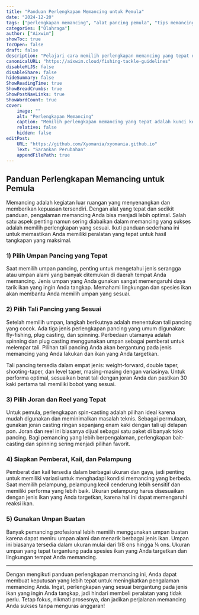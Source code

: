 ```yaml
---
title: "Panduan Perlengkapan Memancing untuk Pemula"
date: "2024-12-20"
tags: ["perlengkapan memancing", "alat pancing pemula", "tips memancing", "pemilihan alat pancing"]
categories: ["Olahraga"]
author: ["Aixwim"]
showToc: true
TocOpen: false
draft: false
description: "Pelajari cara memilih perlengkapan memancing yang tepat dengan panduan praktis ini untuk pemula maupun pemancing profesional."
canonicalURL: "https://aixwim.cloud/fishing-tackle-guidelines"
disableHLJS: false
disableShare: false
hideSummary: false
ShowReadingTime: true
ShowBreadCrumbs: true
ShowPostNavLinks: true
ShowWordCount: true
cover:
    image: ""
    alt: "Perlengkapan Memancing"
    caption: "Memilih perlengkapan memancing yang tepat adalah kunci kesuksesan dalam memancing."
    relative: false
    hidden: false
editPost:
    URL: "https://github.com/Xyomania/xyomania.github.io"
    Text: "Sarankan Perubahan"
    appendFilePath: true
---
```


## Panduan Perlengkapan Memancing untuk Pemula

Memancing adalah kegiatan luar ruangan yang menyenangkan dan memberikan kepuasan tersendiri. Dengan alat yang tepat dan sedikit panduan, pengalaman memancing Anda bisa menjadi lebih optimal. Salah satu aspek penting namun sering diabaikan dalam memancing yang sukses adalah memilih perlengkapan yang sesuai. Ikuti panduan sederhana ini untuk memastikan Anda memiliki peralatan yang tepat untuk hasil tangkapan yang maksimal.

### **1) Pilih Umpan Pancing yang Tepat**

Saat memilih umpan pancing, penting untuk mengetahui jenis serangga atau umpan alami yang banyak ditemukan di daerah tempat Anda memancing. Jenis umpan yang Anda gunakan sangat memengaruhi daya tarik ikan yang ingin Anda tangkap. Memahami lingkungan dan spesies ikan akan membantu Anda memilih umpan yang sesuai.

### **2) Pilih Tali Pancing yang Sesuai**

Setelah memilih umpan, langkah berikutnya adalah menentukan tali pancing yang cocok. Ada tiga jenis perlengkapan pancing yang umum digunakan: fly-fishing, plug casting, dan spinning. Perbedaan utamanya adalah spinning dan plug casting menggunakan umpan sebagai pemberat untuk melempar tali. Pilihan tali pancing Anda akan bergantung pada jenis memancing yang Anda lakukan dan ikan yang Anda targetkan.

Tali pancing tersedia dalam empat jenis: weight-forward, double taper, shooting-taper, dan level taper, masing-masing dengan variasinya. Untuk performa optimal, sesuaikan berat tali dengan joran Anda dan pastikan 30 kaki pertama tali memiliki bobot yang sesuai.

### **3) Pilih Joran dan Reel yang Tepat**

Untuk pemula, perlengkapan spin-casting adalah pilihan ideal karena mudah digunakan dan meminimalkan masalah teknis. Sebagai permulaan, gunakan joran casting ringan sepanjang enam kaki dengan tali uji delapan pon. Joran dan reel ini biasanya dijual sebagai satu paket di banyak toko pancing. Bagi pemancing yang lebih berpengalaman, perlengkapan bait-casting dan spinning sering menjadi pilihan favorit.

### **4) Siapkan Pemberat, Kail, dan Pelampung**

Pemberat dan kail tersedia dalam berbagai ukuran dan gaya, jadi penting untuk memiliki variasi untuk menghadapi kondisi memancing yang berbeda. Saat memilih pelampung, pelampung kecil cenderung lebih sensitif dan memiliki performa yang lebih baik. Ukuran pelampung harus disesuaikan dengan jenis ikan yang Anda targetkan, karena hal ini dapat memengaruhi reaksi ikan.

### **5) Gunakan Umpan Buatan**

Banyak pemancing profesional lebih memilih menggunakan umpan buatan karena dapat meniru umpan alami dan menarik berbagai jenis ikan. Umpan ini biasanya tersedia dalam ukuran mulai dari 1/8 ons hingga ¼ ons. Ukuran umpan yang tepat tergantung pada spesies ikan yang Anda targetkan dan lingkungan tempat Anda memancing.

---

Dengan mengikuti panduan perlengkapan memancing ini, Anda dapat membuat keputusan yang lebih tepat untuk meningkatkan pengalaman memancing Anda. Ingat, perlengkapan yang sesuai bergantung pada jenis ikan yang ingin Anda tangkap, jadi hindari membeli peralatan yang tidak perlu. Tetap fokus, nikmati prosesnya, dan jadikan perjalanan memancing Anda sukses tanpa menguras anggaran!
